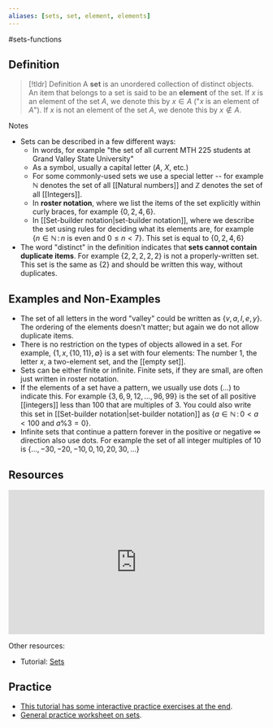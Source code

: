 ```yaml
---
aliases: [sets, set, element, elements]
--- 
```


#sets-functions 
## Definition 

> [!tldr] Definition
> A **set** is an unordered collection of distinct objects. An item that belongs to a set is said to be an **element** of the set. If $x$ is an element of the set $A$, we denote this by $x \in A$ ("$x$ is an element of $A$"). If $x$ is not an element of the set $A$, we denote this by $x \not \in A$. 

Notes
* Sets can be described in a few different ways: 
	* In words, for example "the set of all current MTH 225 students at Grand Valley State University"
	* As a symbol, usually a capital letter ($A$, $X$, etc.)
	* For some commonly-used sets we use a special letter -- for example $\mathbb{N}$ denotes the set of all [[Natural numbers]] and $\mathbb{Z}$ denotes the set of all [[Integers]]. 
	* In **roster notation**, where we list the items of the set explicitly within curly braces, for example $\{0, 2, 4, 6\}$.
	* In [[Set-builder notation|set-builder notation]], where we describe the set using rules for deciding what its elements are, for example $\{n \in \mathbb{N} \, : \, n \ \text{is even and} \ 0 \leq n < 7\}$. This set is equal to $\{0,2,4,6\}$ 
* The word "distinct" in the definition indicates that **sets cannot contain duplicate items**. For example $\{2,2,2,2,2\}$ is not a properly-written set. This set is the same as $\{2\}$ and should be written this way, without duplicates. 
## Examples and Non-Examples

- The set of all letters in the word "valley" could be written as $\{v,a,l,e,y\}$. The ordering of the elements doesn't matter; but again we do not allow duplicate items. 
- There is no restriction on the types of objects allowed in a set. For example, $\{1, x, \{10,11\}, \emptyset\}$ is a set with four elements: The number $1$, the letter $x$, a two-element set, and the [[empty set]]. 
- Sets can be either finite or infinite. Finite sets, if they are small, are often just written in roster notation. 
- If the elements of a set have a pattern, we usually use dots ($\dots$) to indicate this. For example $\{3, 6, 9, 12, \dots, 96, 99\}$ is the set of all positive [[integers]] less than 100 that are multiples of 3. You could also write this set in [[Set-builder notation|set-builder notation]] as $\{a \in \mathbb{N} \, : \, 0 < a < 100 \ \text{and} \ a \% 3 = 0\}$.
- Infinite sets that continue a pattern forever in the positive or negative $\infty$ direction also use dots. For example the set of all integer multiples of 10 is $\{\dots, -30, -20, -10, 0, 10, 20, 30, \dots\}$ 
## Resources 

<div style="padding:56.25% 0 0 0;position:relative;"><iframe src="https://player.vimeo.com/video/602725171?badge=0&amp;autopause=0&amp;player_id=0&amp;app_id=58479" frameborder="0" allow="autoplay; fullscreen; picture-in-picture" style="position:absolute;top:0;left:0;width:100%;height:100%;" title="Screencast 3.1: Sets"></iframe></div><script src="https://player.vimeo.com/api/player.js"></script>

Other resources: 
- Tutorial: [Sets](https://www.mathsisfun.com/sets/sets-introduction.html)

## Practice 

- [This tutorial has some interactive practice exercises at the end](https://www.mathgoodies.com/lessons/sets/set-builder-notation). 
- [General practice worksheet on sets](https://www.cabrini.edu/globalassets/pdfs-website/math-resource-center/math-111-practice-test-chapter-2-answers.pdf). 